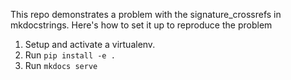 This repo demonstrates a problem with the signature_crossrefs in mkdocstrings.
Here's how to set it up to reproduce the problem

1. Setup and activate a virtualenv.
2. Run `pip install -e .`
3. Run `mkdocs serve`
